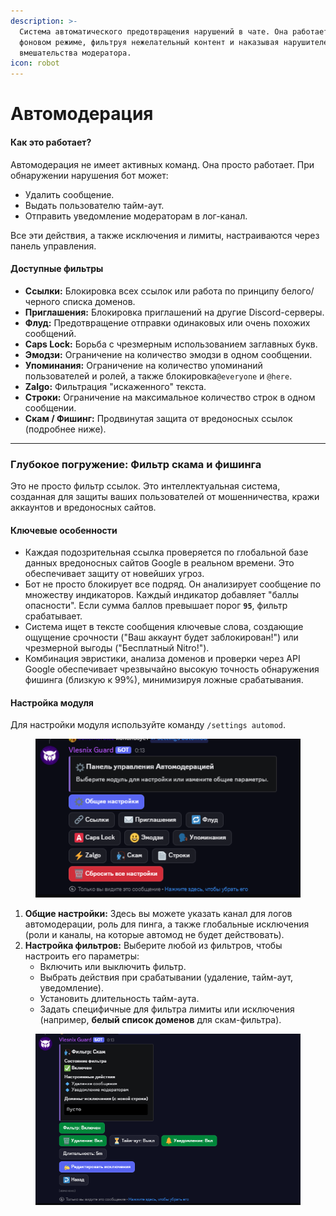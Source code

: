 ```yaml
---
description: >-
  Система автоматического предотвращения нарушений в чате. Она работает в
  фоновом режиме, фильтруя нежелательный контент и наказывая нарушителей без
  вмешательства модератора.
icon: robot
---
```


# Автомодерация

#### Как это работает?

Автомодерация не имеет активных команд. Она просто работает. При обнаружении нарушения бот может:

* Удалить сообщение.
* Выдать пользователю тайм-аут.
* Отправить уведомление модераторам в лог-канал.

Все эти действия, а также исключения и лимиты, настраиваются через панель управления.

#### Доступные фильтры

* **Ссылки:** Блокировка всех ссылок или работа по принципу белого/черного списка доменов.
* **Приглашения:** Блокировка приглашений на другие Discord-серверы.
* **Флуд:** Предотвращение отправки одинаковых или очень похожих сообщений.
* **Caps Lock:** Борьба с чрезмерным использованием заглавных букв.
* **Эмодзи:** Ограничение на количество эмодзи в одном сообщении.
* **Упоминания:** Ограничение на количество упоминаний пользователей и ролей, а также блокировка`@everyone` и `@here`.
* **Zalgo:** Фильтрация "искаженного" текста.
* **Строки:** Ограничение на максимальное количество строк в одном сообщении.
* **Скам / Фишинг:** Продвинутая защита от вредоносных ссылок (подробнее ниже).

***

### Глубокое погружение: Фильтр скама и фишинга

Это не просто фильтр ссылок. Это интеллектуальная система, созданная для защиты ваших пользователей от мошенничества, кражи аккаунтов и вредоносных сайтов.

#### Ключевые особенности

* Каждая подозрительная ссылка проверяется по глобальной базе данных вредоносных сайтов Google в реальном времени. Это обеспечивает защиту от новейших угроз.
* Бот не просто блокирует все подряд. Он анализирует сообщение по множеству индикаторов. Каждый индикатор добавляет "баллы опасности". Если сумма баллов превышает порог **`95`**, фильтр срабатывает.
* Система ищет в тексте сообщения ключевые слова, создающие ощущение срочности ("Ваш аккаунт будет заблокирован!") или чрезмерной выгоды ("Бесплатный Nitro!").
* Комбинация эвристики, анализа доменов и проверки через API Google обеспечивает чрезвычайно высокую точность обнаружения фишинга (близкую к 99%), минимизируя ложные срабатывания.



#### Настройка модуля

Для настройки модуля используйте команду `/settings automod`.

<figure><img src="../.gitbook/assets/image (2) (1) (1).png" alt=""><figcaption></figcaption></figure>

1. **Общие настройки:** Здесь вы можете указать канал для логов автомодерации, роль для пинга, а также глобальные исключения (роли и каналы, на которые автомод не будет действовать).
2. **Настройка фильтров:** Выберите любой из фильтров, чтобы настроить его параметры:
   * Включить или выключить фильтр.
   * Выбрать действия при срабатывании (удаление, тайм-аут, уведомление).
   * Установить длительность тайм-аута.
   * Задать специфичные для фильтра лимиты или исключения (например, **белый список доменов** для скам-фильтра).

<figure><img src="../.gitbook/assets/image (3) (1).png" alt=""><figcaption></figcaption></figure>
